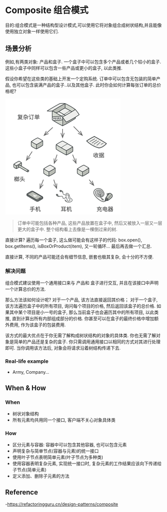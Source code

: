 # Composite 组合模式

目的:组合模式是一种结构型设计模式,可以使用它将对象组合成树状结构,并且能像使用独立对象一样使用它们.

## 场景分析

例如,有两类对象: 产品和盒子. 一个盒子中可以包含多个产品或者几个较小的盒子. 这些小盒子中同样可以包含一些产品或更小的盒子, 以此类推.

假设你希望在这些类的基础上开发一个定购系统. 订单中可以包含无包装的简单产品, 也可以包含装满产品的盒子..以及其他盒子. 此时你会如何计算每张订单的总价格呢?

![example](/assets/design-pattern/composite-example.png)

> 订单中可能包括各种产品, 这些产品放置在盒子中, 然后又被放入一层又一层更大的盒子中. 整个结构看上去像是一棵倒过来的树.

直接计算? 遍历每一个盒子, 这么做可能会有这样子的代码: box.open(), box.getItems(), isBoxOrProduct(item), 又一轮循环... 最后再去做一个汇总.

直接计算, 不同的产品可能还会有细节信息, 嵌套也极其复杂, 会十分的不方便.

### 解决问题

组合模式建议使用一个通用接口来与 产品和 盒子进行交互, 并且在该接口中声明一个计算总价的方法.

那么方法该如何设计呢? 对于一个产品, 该方法直接返回其价格； 对于一个盒子, 该方法遍历盒子中的所有项目, 询问每个项目的价格, 然后返回该盒子的总价格. 如果其中某个项目是小一号的盒子, 那么当前盒子也会遍历其中的所有项目, 以此类推, 直到计算出所有内部组成部分的价格. 你甚至可以在盒子的最终价格中增加额外费用, 作为该盒子的包装费用.

该方式的最大优点在于你无需了解构成树状结构的对象的具体类. 你也无需了解对象是简单的产品还是复杂的盒子. 你只需调用通用接口以相同的方式对其进行处理即可.
当你调用该方法后, 对象会将请求沿着树结构传递下去.

### Real-life example

- Army, Company...

## When & How

### When

- 树状对象结构
- 所有元素均共用同一个接口, 客户端不关心对象具体类

### How

- 区分元素与容器: 容器中可以包含其他容器, 也可以包含元素
- 声明复杂与简单节点(容器与元素)的统一接口
- 使用叶子节点表明简单元素(叶子节点为多种类)
- 使用容器表明复杂元素, 实现统一接口时, 复杂元素的工作结果应该向下传递给子节点(简单元素)
- 定义添加、删除子元素的方法

## Reference

-https://refactoringguru.cn/design-patterns/composite
